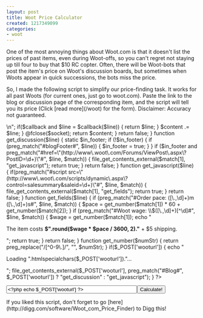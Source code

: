 ```yaml
---
layout: post
title: Woot Price Calculator
created: 1217349099
categories:
- woot
---
```

<p>One of the most annoying things about Woot.com is that it doesn't list the prices of past items, even during Woot-offs, so you can't regret not staying up till four to buy that $10 RC copter. Often, there will be Woot-bots that post the item's price on Woot's discussion boards, but sometimes when Woots appear in quick successions, the bots miss the price.</p>

<p>So, I made the following script to simplify our price-finding task. It works for all past Woots (for current ones, just go to woot.com). Paste the link to the blog or discussion page of the corresponding item, and the script will tell you its price (Click [read more](/woot) for the form). Disclaimer: Accuracy not guaranteed.</p>

<?php
function file_get_contents_external($file_url, $callback = false) {
	$url_parts = parse_url($file_url);
	#print " loading ";print_r($url_parts);print "\nCallback = $callback\n";
	if($socket = fsockopen($url_parts['host'], 80)) {
		fwrite($socket, "GET {$url_parts['path']}?{$url_parts['query']} HTTP/1.1\r\n".
						"Host: {$url_parts['host']}\r\n".
						"Accept-Charset: utf-8, *;q=0.1\r\n".
						"\r\n".
						"\r\n");

		// grab the output one line at a time until end is reached
		while (!feof($socket)) {
			$line = fgets($socket);
			
#print "<!-- line = $line -->\n";
			if($callback and $line = $callback($line)) {
				return $line;
			}

			
			$content .= $line;
		}

		@fclose($socket);
		return $content;
	}
	
	return false;
}

function get_discussion($line) {
  static $in_footer;

  if (!$in_footer) {
    if (preg_match("#blogFooter#", $line)) {
      $in_footer = true;
    }
  }
  if ($in_footer and preg_match("#href=\"(http://www\.woot\.com/Forums/ViewPost\.aspx\?PostID=\d+)\"#", $line, $match)) {
    file_get_contents_external($match[1], "get_javascript");
    return true;
  }

  return false;
}

function get_javascript($line) {
	if(preg_match("#script src=\"(http://www\.woot\.com/scripts/dynamic\.aspx\?control=salesummary&saleid=\d+)\"#", $line, $match)) {
		file_get_contents_external($match[1], "get_fields");
		
		return true;
	}
	
	return false;
}

function get_fields($line) {
  if (preg_match("#Order pace: ([\.,\d]+)m ([\.,\d]+)s#", $line, $match)) {
    $pace = get_number($match[1]) * 60 + get_number($match[2]);
  }

  if (preg_match("#Woot wage: \\$([\.,\d]+)[^\d]#", $line, $match)) {
    $wage = get_number($match[1]);
    echo "<p>The item costs <strong>$".round($wage * $pace / 3600, 2)."</strong> + $5 shipping.</p>";
    return true;
  }

  return false;
}

function get_number($numStr) {
	return preg_replace("/[^0-9\.]/", "", $numStr);
}


if($_POST['wooturl']) {
	echo "<p>Loading ".htmlspecialchars($_POST['wooturl'])."...</p>";
	file_get_contents_external($_POST['wooturl'], preg_match("#Blog#", $_POST['wooturl']) ? "get_discussion" : "get_javascript");
}
?>
<!--break-->
<script type="text/javascript"><!--
google_ad_client = "pub-8036490252692174";
/* Woot on Dailycow */
google_ad_slot = "2252848475";
google_ad_width = 468;
google_ad_height = 60;
//-->
</script>
<script type="text/javascript"
src="http://pagead2.googlesyndication.com/pagead/show_ads.js">
</script><form action="woot" method="post"><p><input size="40" type="text" name="wooturl" value="<?php echo $_POST['wooturl'] ?>" /><input type="submit" value="Calculate!" /></p></form>
<p>If you liked this script, don't forget to go [here](http://digg.com/software/Woot_com_Price_Finder) to Digg this!</p>
